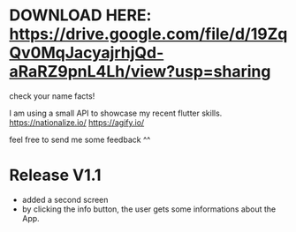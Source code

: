# DOWNLOAD HERE: https://drive.google.com/file/d/19ZqQv0MqJacyajrhjQd-aRaRZ9pnL4Lh/view?usp=sharing

check your name facts!

I am using a small API to showcase my recent flutter skills.
https://nationalize.io/
https://agify.io/


feel free to send me some feedback ^^ 

# Release V1.1 
-  added a second screen
-  by clicking the info button, the user gets some informations about the App.
